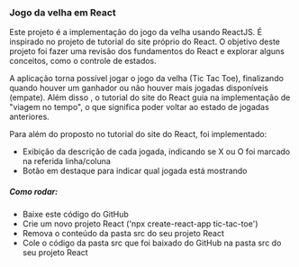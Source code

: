### Jogo da velha em React

Este projeto é a implementação do jogo da velha usando ReactJS. É inspirado no projeto de tutorial do site próprio do React. O objetivo deste projeto foi fazer uma revisão dos fundamentos do React e explorar alguns conceitos, como o controle de estados. 

A aplicação torna possível jogar o jogo da velha (Tic Tac Toe), finalizando quando houver um ganhador ou não houver mais jogadas disponíveis (empate). Além disso , o tutorial do site do React guia na implementação de "viagem no tempo", o que significa poder voltar ao estado de jogadas anteriores.

Para além do proposto no tutorial do site do React, foi implementado:
- Exibição da descrição de cada jogada, indicando se X ou O foi marcado na referida linha/coluna
- Botão em destaque para indicar qual jogada está mostrando

##### Como rodar:
- Baixe este código do GitHub
- Crie um novo projeto React ('npx create-react-app tic-tac-toe')
- Remova o conteúdo da pasta src do seu projeto React
- Cole o código da pasta src que foi baixado do GitHub na pasta src do seu projeto React